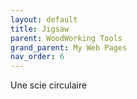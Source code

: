 ```yaml
---
layout: default
title: Jigsaw
parent: WoodWorking Tools
grand_parent: My Web Pages
nav_order: 6
---
```

Une scie circulaire
